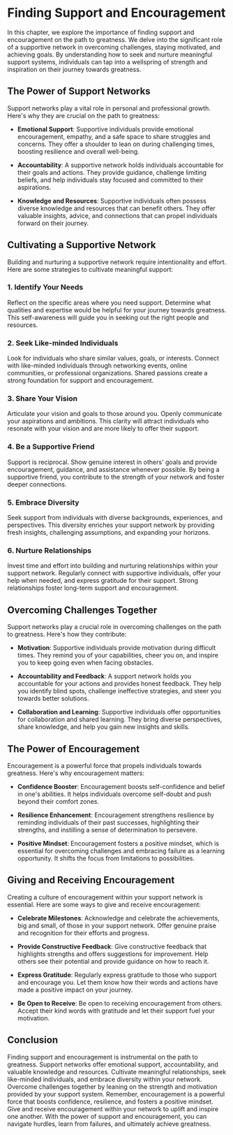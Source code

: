 Finding Support and Encouragement
==========================================

In this chapter, we explore the importance of finding support and encouragement on the path to greatness. We delve into the significant role of a supportive network in overcoming challenges, staying motivated, and achieving goals. By understanding how to seek and nurture meaningful support systems, individuals can tap into a wellspring of strength and inspiration on their journey towards greatness.

The Power of Support Networks
-----------------------------

Support networks play a vital role in personal and professional growth. Here's why they are crucial on the path to greatness:

* **Emotional Support**: Supportive individuals provide emotional encouragement, empathy, and a safe space to share struggles and concerns. They offer a shoulder to lean on during challenging times, boosting resilience and overall well-being.

* **Accountability**: A supportive network holds individuals accountable for their goals and actions. They provide guidance, challenge limiting beliefs, and help individuals stay focused and committed to their aspirations.

* **Knowledge and Resources**: Supportive individuals often possess diverse knowledge and resources that can benefit others. They offer valuable insights, advice, and connections that can propel individuals forward on their journey.

Cultivating a Supportive Network
--------------------------------

Building and nurturing a supportive network require intentionality and effort. Here are some strategies to cultivate meaningful support:

### 1. Identify Your Needs

Reflect on the specific areas where you need support. Determine what qualities and expertise would be helpful for your journey towards greatness. This self-awareness will guide you in seeking out the right people and resources.

### 2. Seek Like-minded Individuals

Look for individuals who share similar values, goals, or interests. Connect with like-minded individuals through networking events, online communities, or professional organizations. Shared passions create a strong foundation for support and encouragement.

### 3. Share Your Vision

Articulate your vision and goals to those around you. Openly communicate your aspirations and ambitions. This clarity will attract individuals who resonate with your vision and are more likely to offer their support.

### 4. Be a Supportive Friend

Support is reciprocal. Show genuine interest in others' goals and provide encouragement, guidance, and assistance whenever possible. By being a supportive friend, you contribute to the strength of your network and foster deeper connections.

### 5. Embrace Diversity

Seek support from individuals with diverse backgrounds, experiences, and perspectives. This diversity enriches your support network by providing fresh insights, challenging assumptions, and expanding your horizons.

### 6. Nurture Relationships

Invest time and effort into building and nurturing relationships within your support network. Regularly connect with supportive individuals, offer your help when needed, and express gratitude for their support. Strong relationships foster long-term support and encouragement.

Overcoming Challenges Together
------------------------------

Support networks play a crucial role in overcoming challenges on the path to greatness. Here's how they contribute:

* **Motivation**: Supportive individuals provide motivation during difficult times. They remind you of your capabilities, cheer you on, and inspire you to keep going even when facing obstacles.

* **Accountability and Feedback**: A support network holds you accountable for your actions and provides honest feedback. They help you identify blind spots, challenge ineffective strategies, and steer you towards better solutions.

* **Collaboration and Learning**: Supportive individuals offer opportunities for collaboration and shared learning. They bring diverse perspectives, share knowledge, and help you gain new insights and skills.

The Power of Encouragement
--------------------------

Encouragement is a powerful force that propels individuals towards greatness. Here's why encouragement matters:

* **Confidence Booster**: Encouragement boosts self-confidence and belief in one's abilities. It helps individuals overcome self-doubt and push beyond their comfort zones.

* **Resilience Enhancement**: Encouragement strengthens resilience by reminding individuals of their past successes, highlighting their strengths, and instilling a sense of determination to persevere.

* **Positive Mindset**: Encouragement fosters a positive mindset, which is essential for overcoming challenges and embracing failure as a learning opportunity. It shifts the focus from limitations to possibilities.

Giving and Receiving Encouragement
----------------------------------

Creating a culture of encouragement within your support network is essential. Here are some ways to give and receive encouragement:

* **Celebrate Milestones**: Acknowledge and celebrate the achievements, big and small, of those in your support network. Offer genuine praise and recognition for their efforts and progress.

* **Provide Constructive Feedback**: Give constructive feedback that highlights strengths and offers suggestions for improvement. Help others see their potential and provide guidance on how to reach it.

* **Express Gratitude**: Regularly express gratitude to those who support and encourage you. Let them know how their words and actions have made a positive impact on your journey.

* **Be Open to Receive**: Be open to receiving encouragement from others. Accept their kind words with gratitude and let their support fuel your motivation.

Conclusion
----------

Finding support and encouragement is instrumental on the path to greatness. Support networks offer emotional support, accountability, and valuable knowledge and resources. Cultivate meaningful relationships, seek like-minded individuals, and embrace diversity within your network. Overcome challenges together by leaning on the strength and motivation provided by your support system. Remember, encouragement is a powerful force that boosts confidence, resilience, and fosters a positive mindset. Give and receive encouragement within your network to uplift and inspire one another. With the power of support and encouragement, you can navigate hurdles, learn from failures, and ultimately achieve greatness.
